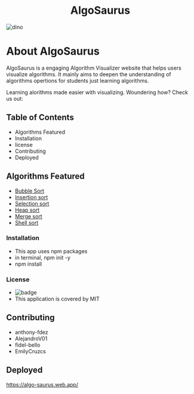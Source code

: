 <h1 align="center">AlgoSaurus</h1>

![dino](https://user-images.githubusercontent.com/94986680/189513128-8de379da-35b5-4b5a-9417-0c38e1e00f40.gif)

# About AlgoSaurus

AlgoSaurus is a engaging Algorithm Visualizer website that helps users visualize algorithms. It mainly aims to deepen the understanding of algorithms opertions for students just learning algorithms.

Learning alorithms made easier with visualizing. Woundering how?
Check us out:

## Table of Contents
   * Algorithms Featured 
   * Installation 
   * license 
   * Contributing
   * Deployed

## Algorithms Featured 
* [Bubble Sort](https://algo-saurus.web.app/algorithm-visualizer?algo=buble)
* [Insertion sort](https://algo-saurus.web.app/algorithm-visualizer?algo=insertion)
* [Selection sort](https://algo-saurus.web.app/algorithm-visualizer?algo=selection)
* [Heap sort](https://algo-saurus.web.app/algorithm-visualizer?algo=heap)
* [Merge sort](https://algo-saurus.web.app/algorithm-visualizer?algo=merge)
* [Shell sort](https://algo-saurus.web.app/algorithm-visualizer?algo=shell)

### Installation
* This app uses npm packages
* in terminal, npm init -y
* npm install

### License
 * ![badge](https://img.shields.io/badge/license-MIT-blue)
 * This application is covered by MIT

## Contributing
   * anthony-fdez
   * AlejandroV01
   * fidel-bello
   * EmilyCruzcs

## Deployed
   https://algo-saurus.web.app/ 
   
   














